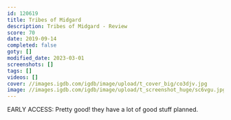 ```yaml
---
id: 120619
title: Tribes of Midgard
description: Tribes of Midgard - Review
score: 70
date: 2019-09-14
completed: false
goty: []
modified_date: 2023-03-01
screenshots: []
tags: []
videos: []
cover: //images.igdb.com/igdb/image/upload/t_cover_big/co3djv.jpg
image: //images.igdb.com/igdb/image/upload/t_screenshot_huge/sc6vgu.jpg
---
```

EARLY ACCESS: Pretty good! they have a lot of good stuff planned.